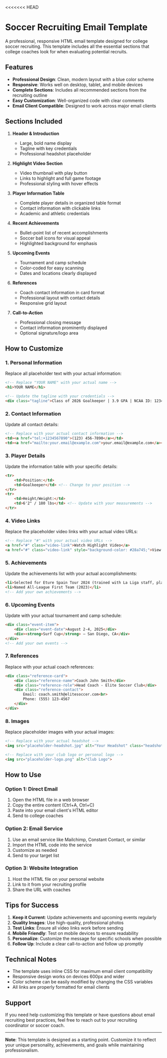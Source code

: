 <<<<<<< HEAD
# Soccer Recruiting Email Template

A professional, responsive HTML email template designed for college soccer recruiting. This template includes all the essential sections that college coaches look for when evaluating potential recruits.

## Features

- **Professional Design**: Clean, modern layout with a blue color scheme
- **Responsive**: Works well on desktop, tablet, and mobile devices
- **Complete Sections**: Includes all recommended sections from the recruiting outline
- **Easy Customization**: Well-organized code with clear comments
- **Email Client Compatible**: Designed to work across major email clients

## Sections Included

1. **Header & Introduction**
   - Large, bold name display
   - Tagline with key credentials
   - Professional headshot placeholder

2. **Highlight Video Section**
   - Video thumbnail with play button
   - Links to highlight and full game footage
   - Professional styling with hover effects

3. **Player Information Table**
   - Complete player details in organized table format
   - Contact information with clickable links
   - Academic and athletic credentials

4. **Recent Achievements**
   - Bullet-point list of recent accomplishments
   - Soccer ball icons for visual appeal
   - Highlighted background for emphasis

5. **Upcoming Events**
   - Tournament and camp schedule
   - Color-coded for easy scanning
   - Dates and locations clearly displayed

6. **References**
   - Coach contact information in card format
   - Professional layout with contact details
   - Responsive grid layout

7. **Call-to-Action**
   - Professional closing message
   - Contact information prominently displayed
   - Optional signature/logo area

## How to Customize

### 1. Personal Information
Replace all placeholder text with your actual information:

```html
<!-- Replace "YOUR NAME" with your actual name -->
<h1>YOUR NAME</h1>

<!-- Update the tagline with your credentials -->
<div class="tagline">Class of 2026 Goalkeeper | 3.9 GPA | NCAA ID: 123456789</div>
```

### 2. Contact Information
Update all contact details:

```html
<!-- Replace with your actual contact information -->
<td><a href="tel:+1234567890">(123) 456-7890</a></td>
<td><a href="mailto:your.email@example.com">your.email@example.com</a></td>
```

### 3. Player Details
Update the information table with your specific details:

```html
<tr>
    <td>Position:</td>
    <td>Goalkeeper</td> <!-- Change to your position -->
</tr>
<tr>
    <td>Height/Weight:</td>
    <td>6'2" / 180 lbs</td> <!-- Update with your measurements -->
</tr>
```

### 4. Video Links
Replace the placeholder video links with your actual video URLs:

```html
<!-- Replace "#" with your actual video URLs -->
<a href="#" class="video-link">Watch Highlight Video</a>
<a href="#" class="video-link" style="background-color: #28a745;">View Full Game Footage</a>
```

### 5. Achievements
Update the achievements list with your actual accomplishments:

```html
<li>Selected for Eture Spain Tour 2024 (trained with La Liga staff, played against National U19 teams)</li>
<li>Named All-League First Team (2023)</li>
<!-- Add your own achievements -->
```

### 6. Upcoming Events
Update with your actual tournament and camp schedule:

```html
<div class="event-item">
    <div class="event-date">August 2-4, 2025</div>
    <div><strong>Surf Cup</strong> – San Diego, CA</div>
</div>
<!-- Add your own events -->
```

### 7. References
Replace with your actual coach references:

```html
<div class="reference-card">
    <div class="reference-name">Coach John Smith</div>
    <div class="reference-role">Head Coach - Elite Soccer Club</div>
    <div class="reference-contact">
        Email: coach.smith@elitesoccer.com<br>
        Phone: (555) 123-4567
    </div>
</div>
```

### 8. Images
Replace placeholder images with your actual images:

```html
<!-- Replace with your actual headshot -->
<img src="placeholder-headshot.jpg" alt="Your Headshot" class="headshot">

<!-- Replace with your club logo or personal logo -->
<img src="placeholder-logo.png" alt="Club Logo">
```

## How to Use

### Option 1: Direct Email
1. Open the HTML file in a web browser
2. Copy the entire content (Ctrl+A, Ctrl+C)
3. Paste into your email client's HTML editor
4. Send to college coaches

### Option 2: Email Service
1. Use an email service like Mailchimp, Constant Contact, or similar
2. Import the HTML code into the service
3. Customize as needed
4. Send to your target list

### Option 3: Website Integration
1. Host the HTML file on your personal website
2. Link to it from your recruiting profile
3. Share the URL with coaches

## Tips for Success

1. **Keep it Current**: Update achievements and upcoming events regularly
2. **Quality Images**: Use high-quality, professional photos
3. **Test Links**: Ensure all video links work before sending
4. **Mobile Friendly**: Test on mobile devices to ensure readability
5. **Personalize**: Customize the message for specific schools when possible
6. **Follow Up**: Include a clear call-to-action and follow up promptly

## Technical Notes

- The template uses inline CSS for maximum email client compatibility
- Responsive design works on devices 600px and wider
- Color scheme can be easily modified by changing the CSS variables
- All links are properly formatted for email clients

## Support

If you need help customizing this template or have questions about email recruiting best practices, feel free to reach out to your recruiting coordinator or soccer coach.

---

**Note**: This template is designed as a starting point. Customize it to reflect your unique personality, achievements, and goals while maintaining professionalism.

